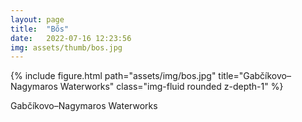 ```yaml
---
layout: page
title:  "Bős"
date:   2022-07-16 12:23:56
img: assets/thumb/bos.jpg
---
```


<div class="row">
    <div class="col-sm mt-3 mt-md-0">
        {% include figure.html path="assets/img/bos.jpg" title="Gabčíkovo–Nagymaros Waterworks" class="img-fluid rounded z-depth-1" %}
    </div>
</div>

Gabčíkovo–Nagymaros Waterworks